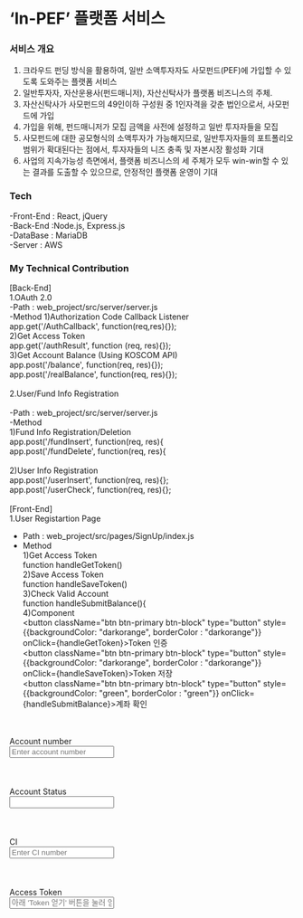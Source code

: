 # ‘In-PEF’ 플랫폼 서비스

### 서비스 개요

1. 크라우드 펀딩 방식을 활용하여, 일반 소액투자자도 사모펀드(PEF)에 가입할 수 있도록 도와주는 플랫폼 서비스
2. 일반투자자, 자산운용사(펀드매니저), 자산신탁사가 플랫폼 비즈니스의 주체.
3. 자산신탁사가 사모펀드의 49인이하 구성원 중 1인자격을 갖춘 법인으로서, 사모펀드에 가입
4. 가입을 위해, 펀드매니저가 모집 금액을 사전에 설정하고 일반 투자자들을 모집
5. 사모펀드에 대한 공모형식의 소액투자가 가능해지므로, 일반투자자들의 포트폴리오 범위가 확대된다는 점에서, 투자자들의 니즈 충족 및 자본시장 활성화 기대
6. 사업의 지속가능성 측면에서, 플랫폼 비즈니스의 세 주체가 모두 win-win할 수 있는 결과를 도출할 수 있으므로, 안정적인 플랫폼 운영이 기대


### Tech
-Front-End : React, jQuery <br>
-Back-End :Node.js, Express.js <br>
-DataBase : MariaDB <br>
-Server : AWS <br>


### My Technical Contribution
[Back-End]<br>
1.OAuth 2.0 <br>
-Path : web_project/src/server/server.js <br>
-Method
1)Authorization Code Callback Listener <br>
  app.get('/AuthCallback', function(req,res){});  <br>
2)Get Access Token  <br>
  app.get('/authResult', function (req, res){}); <br>
3)Get Account Balance (Using KOSCOM API)  <br>
  app.post('/balance', function(req, res){});  <br>
  app.post('/realBalance', function(req, res){});  <br>
 <br>
2.User/Fund Info Registration <br>  <br>
-Path : web_project/src/server/server.js  <br>
-Method  <br>
 1)Fund Info Registration/Deletion  <br>
  app.post('/fundInsert', function(req, res){  <br>
  app.post('/fundDelete', function(req, res){  <br>
 <br>
 2)User Info Registration <br>
  app.post('/userInsert', function(req, res){}; <br>
  app.post('/userCheck', function(req, res){}; <br>
 <br>
[Front-End] <br>
1.User Registartion Page <br>
- Path : web_project/src/pages/SignUp/index.js <br>
- Method <br>
1)Get Access Token <br>
  function handleGetToken() <br>
2)Save Access Token <br>
  function handleSaveToken() <br>
3)Check Valid Account <br>
  function handleSubmitBalance(){ <br>
4)Component <br>
  <button className="btn btn-primary btn-block" type="button" style={{backgroundColor: "darkorange", borderColor : "darkorange"}} onClick={handleGetToken}>Token 인증</button> <br>
  <button className="btn btn-primary btn-block" type="button" style={{backgroundColor: "darkorange", borderColor : "darkorange"}} onClick={handleSaveToken}>Token 저장</button> <br>
  <button className="btn btn-primary btn-block" type="button" style={{backgroundColor: "green", borderColor : "green"}} onClick={handleSubmitBalance}>계좌 확인</button> <br>
 <br>
  <div className="form-group"> <br>
  <label>Account number</label> <br>
  <input id = "inputAccount" className="form-control" placeholder="Enter account number" onChange={handleSubmitAccountNumber} /> <br>
  </div> <br>
 <br>
  <div className="form-group"> <br>
  <label>Account Status</label> <br>
  <input id = "bankStatus" className="form-control" defaultValue="미확인" readOnly="readOnly" onChange={''} /> <br>
  </div> <br>
 <br>
  <div className="form-group"> <br>
  <label>CI</label> <br>
  <input id = "inputCi" className="form-control" placeholder="Enter CI number" onChange={handleSubmitCI} /> <br>
  </div> <br>
 <br>
<div className="form-group"> <br>
<label>Access Token</label> <br>
<input id = "inputToken" className="form-control" placeholder="아래 'Token 얻기' 버튼을 눌러 얻으십시오." readOnly="readOnly" onChange={''} /> <br>
</div> <br>
